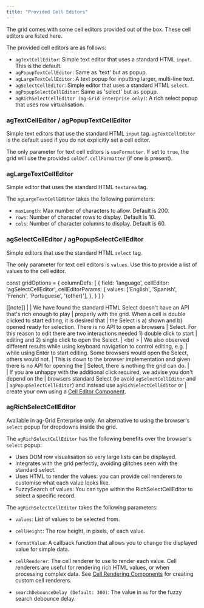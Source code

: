 ```yaml
---
title: "Provided Cell Editors"
---
```


The grid comes with some cell editors provided out of the box. These cell editors are listed here.

The provided cell editors are as follows:


- `agTextCellEditor`: Simple text editor that uses a standard HTML `input`. This is the default.
- `agPopupTextCellEditor`: Same as 'text' but as popup.
- `agLargeTextCellEditor`: A text popup for inputting larger, multi-line text.
- `agSelectCellEditor`: Simple editor that uses a standard HTML `select`.
- `agPopupSelectCellEditor`: Same as 'select' but as popup.
- `agRichSelectCellEditor (ag-Grid Enterprise only)`: A rich select popup that uses row virtualisation.

### agTextCellEditor / agPopupTextCellEditor


Simple text editors that use the standard HTML `input` tag. `agTextCellEditor` is the default used if you do not explicitly set a cell editor.

The only parameter for text cell editors is `useFormatter`. If set to `true`, the grid will use the provided `colDef.cellFormatter` (if one is present).

### agLargeTextCellEditor

Simple editor that uses the standard HTML `textarea` tag.

The `agLargeTextCellEditor` takes the following parameters:

- `maxLength`: Max number of characters to allow. Default is 200.
- `rows`: Number of character rows to display. Default is 10.
- `cols`: Number of character columns to display. Default is 60.

### agSelectCellEditor / agPopupSelectCellEditor

Simple editors that use the standard HTML `select` tag.

The only parameter for text cell editors is `values`. Use this to provide a list of values to the cell editor.

<snippet>
const gridOptions = {
    columnDefs: [
        {
            field: 'language',
            cellEditor: 'agSelectCellEditor',
            cellEditorParams: {
                values: ['English', 'Spanish', 'French', 'Portuguese', '(other)'],
            },
        }
    ]
}
</snippet>

[[note]]
|
| We have found the standard HTML Select doesn't have an API that's rich enough to play 
| properly with the grid. When a cell is double clicked to start editing, it is desired that 
| the Select is a) shown and b) opened ready for selection. There is no API to open a browsers 
| Select. For this reason to edit there are two interactions needed 1) double click to start 
| editing and 2) single click to open the Select.
| <br/ >
| We also observed different results while using keyboard navigation to control editing, e.g.
| while using Enter to start editing. Some browsers would open the Select, others would not.
| This is down to the browser implementation and given there is no API for opening the
| Select, there is nothing the grid can do.
| <br />
| If you are unhappy with the additional click required, we advise you don't depend on the 
| browsers standard Select (ie avoid `agSelectCellEditor` and 
| `agPopupSelectCellEditor`) and instead use `agRichSelectCellEditor` or 
| create your own using a [Cell Editor Component](../component-cell-editor/).

### agRichSelectCellEditor

Available in ag-Grid Enterprise only. An alternative to using the browser's `select` popup for dropdowns inside the grid.

The `agRichSelectCellEditor` has the following benefits over the browser's `select` popup:

- Uses DOM row visualisation so very large lists can be displayed.
- Integrates with the grid perfectly, avoiding glitches seen with the standard select.
- Uses HTML to render the values: you can provide cell renderers to customise what each value looks like.
- FuzzySearch of values: You can type within the RichSelectCellEditor to select a specific record.

The `agRichSelectCellEditor` takes the following parameters:


- `values`: List of values to be selected from.

- `cellHeight`: The row height, in pixels, of each value.

- `formatValue`: A callback function that allows you to change the displayed value for simple data.

- `cellRenderer`: The cell renderer to use to render each value. Cell renderers are useful for rendering rich HTML values, or when processing complex data. See [Cell Rendering Components](../component-cell-renderer/)
    for creating custom cell renderers.

- `searchDebounceDelay (Default: 300)`: The value in `ms` for the fuzzy search debounce delay.


